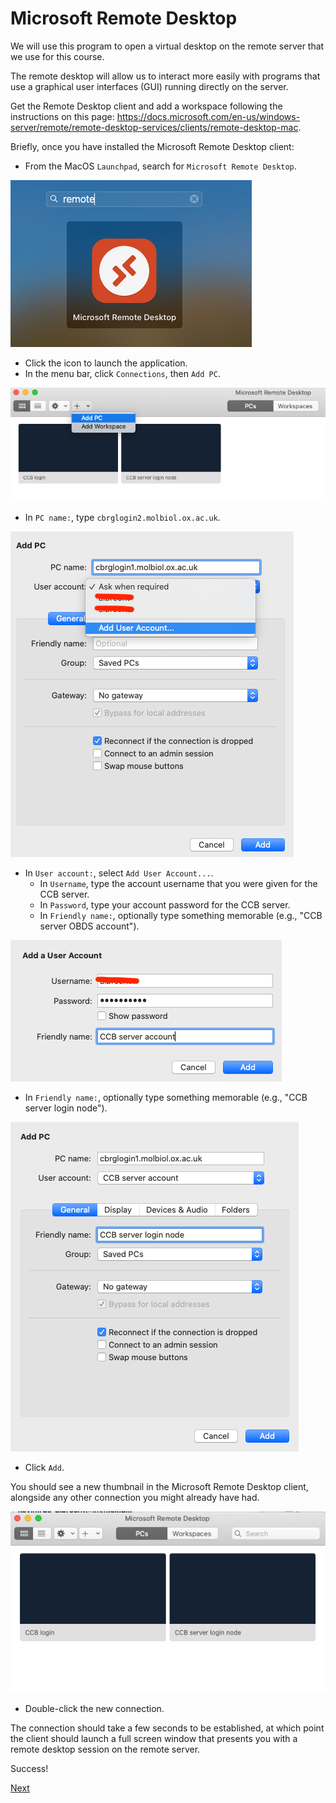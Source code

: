# Microsoft Remote Desktop

We will use this program to open a virtual desktop
on the remote server that we use for this course.

The remote desktop will allow us to interact more easily with programs
that use a graphical user interfaces (GUI) running directly on the server.

Get the Remote Desktop client and add a workspace following the instructions on this page: 
<https://docs.microsoft.com/en-us/windows-server/remote/remote-desktop-services/clients/remote-desktop-mac>.

Briefly, once you have installed the Microsoft Remote Desktop client:

- From the MacOS `Launchpad`, search for `Microsoft Remote Desktop`.

<img src="img/launchpad-microsoft-remote-desktop.png">

- Click the icon to launch the application.
- In the menu bar, click `Connections`, then `Add PC`.

<img src="img/remote-desktop-add-pc.png">

- In `PC name:`, type `cbrglogin2.molbiol.ox.ac.uk`.

<img src="img/remote-desktop-add-user.png">

- In `User account:`, select `Add User Account...`.
  + In `Username`, type the account username that you were given for the CCB server.
  + In `Password`, type your account password for the CCB server.
  + In `Friendly name:`, optionally type something memorable (e.g., "CCB server OBDS account").

<img src="img/remote-desktop-user-account.png">

- In `Friendly name:`, optionally type something memorable (e.g., "CCB server login node").

<img src="img/remote-desktop-full-configuration.png">

- Click `Add`.

You should see a new thumbnail in the Microsoft Remote Desktop client,
alongside any other connection you might already have had.

<img src="img/remote-desktop-list.png">

- Double-click the new connection.

The connection should take a few seconds to be established,
at which point the client should launch a full screen window
that presents you with a remote desktop session on the remote server.

Success!

[Next](filezilla.md)
